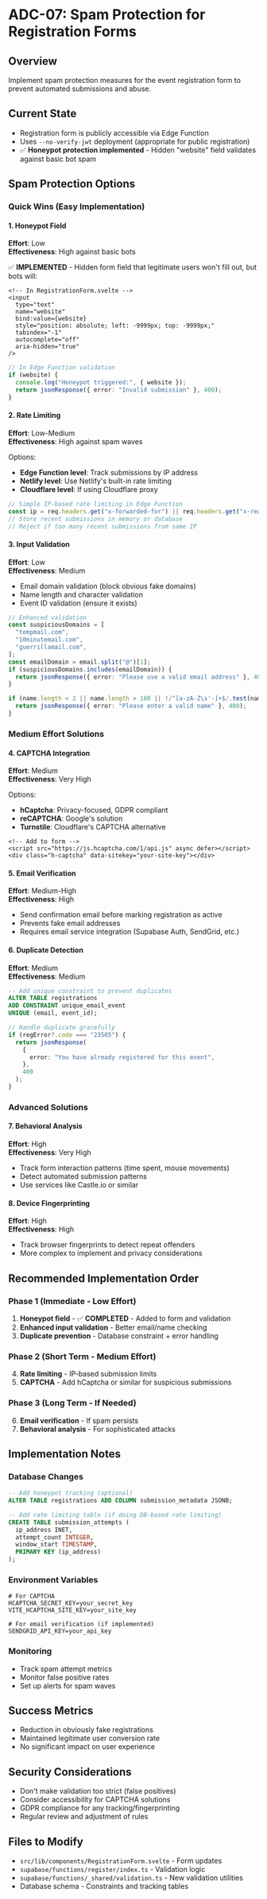 # ADC-07: Spam Protection for Registration Forms

## Overview

Implement spam protection measures for the event registration form to prevent automated submissions and abuse.

## Current State

- Registration form is publicly accessible via Edge Function
- Uses `--no-verify-jwt` deployment (appropriate for public registration)
- ✅ **Honeypot protection implemented** - Hidden "website" field validates against basic bot spam

## Spam Protection Options

### Quick Wins (Easy Implementation)

#### 1. Honeypot Field

**Effort**: Low  
**Effectiveness**: High against basic bots

✅ **IMPLEMENTED** - Hidden form field that legitimate users won't fill out, but bots will:

```svelte
<!-- In RegistrationForm.svelte -->
<input
  type="text"
  name="website"
  bind:value={website}
  style="position: absolute; left: -9999px; top: -9999px;"
  tabindex="-1"
  autocomplete="off"
  aria-hidden="true"
/>
```

```typescript
// In Edge Function validation
if (website) {
  console.log("Honeypot triggered:", { website });
  return jsonResponse({ error: "Invalid submission" }, 400);
}
```

#### 2. Rate Limiting

**Effort**: Low-Medium  
**Effectiveness**: High against spam waves

Options:

- **Edge Function level**: Track submissions by IP address
- **Netlify level**: Use Netlify's built-in rate limiting
- **Cloudflare level**: If using Cloudflare proxy

```typescript
// Simple IP-based rate limiting in Edge Function
const ip = req.headers.get("x-forwarded-for") || req.headers.get("x-real-ip");
// Store recent submissions in memory or database
// Reject if too many recent submissions from same IP
```

#### 3. Input Validation

**Effort**: Low  
**Effectiveness**: Medium

- Email domain validation (block obvious fake domains)
- Name length and character validation
- Event ID validation (ensure it exists)

```typescript
// Enhanced validation
const suspiciousDomains = [
  "tempmail.com",
  "10minutemail.com",
  "guerrillamail.com",
];
const emailDomain = email.split("@")[1];
if (suspiciousDomains.includes(emailDomain)) {
  return jsonResponse({ error: "Please use a valid email address" }, 400);
}

if (name.length < 2 || name.length > 100 || !/^[a-zA-Z\s'-]+$/.test(name)) {
  return jsonResponse({ error: "Please enter a valid name" }, 400);
}
```

### Medium Effort Solutions

#### 4. CAPTCHA Integration

**Effort**: Medium  
**Effectiveness**: Very High

Options:

- **hCaptcha**: Privacy-focused, GDPR compliant
- **reCAPTCHA**: Google's solution
- **Turnstile**: Cloudflare's CAPTCHA alternative

```svelte
<!-- Add to form -->
<script src="https://js.hcaptcha.com/1/api.js" async defer></script>
<div class="h-captcha" data-sitekey="your-site-key"></div>
```

#### 5. Email Verification

**Effort**: Medium-High  
**Effectiveness**: High

- Send confirmation email before marking registration as active
- Prevents fake email addresses
- Requires email service integration (Supabase Auth, SendGrid, etc.)

#### 6. Duplicate Detection

**Effort**: Medium  
**Effectiveness**: Medium

```sql
-- Add unique constraint to prevent duplicates
ALTER TABLE registrations
ADD CONSTRAINT unique_email_event
UNIQUE (email, event_id);
```

```typescript
// Handle duplicate gracefully
if (regError?.code === "23505") {
  return jsonResponse(
    {
      error: "You have already registered for this event",
    },
    400
  );
}
```

### Advanced Solutions

#### 7. Behavioral Analysis

**Effort**: High  
**Effectiveness**: Very High

- Track form interaction patterns (time spent, mouse movements)
- Detect automated submission patterns
- Use services like Castle.io or similar

#### 8. Device Fingerprinting

**Effort**: High  
**Effectiveness**: High

- Track browser fingerprints to detect repeat offenders
- More complex to implement and privacy considerations

## Recommended Implementation Order

### Phase 1 (Immediate - Low Effort)

1. **Honeypot field** - ✅ **COMPLETED** - Added to form and validation
2. **Enhanced input validation** - Better email/name checking
3. **Duplicate prevention** - Database constraint + error handling

### Phase 2 (Short Term - Medium Effort)

4. **Rate limiting** - IP-based submission limits
5. **CAPTCHA** - Add hCaptcha or similar for suspicious submissions

### Phase 3 (Long Term - If Needed)

6. **Email verification** - If spam persists
7. **Behavioral analysis** - For sophisticated attacks

## Implementation Notes

### Database Changes

```sql
-- Add honeypot tracking (optional)
ALTER TABLE registrations ADD COLUMN submission_metadata JSONB;

-- Add rate limiting table (if doing DB-based rate limiting)
CREATE TABLE submission_attempts (
  ip_address INET,
  attempt_count INTEGER,
  window_start TIMESTAMP,
  PRIMARY KEY (ip_address)
);
```

### Environment Variables

```env
# For CAPTCHA
HCAPTCHA_SECRET_KEY=your_secret_key
VITE_HCAPTCHA_SITE_KEY=your_site_key

# For email verification (if implemented)
SENDGRID_API_KEY=your_api_key
```

### Monitoring

- Track spam attempt metrics
- Monitor false positive rates
- Set up alerts for spam waves

## Success Metrics

- Reduction in obviously fake registrations
- Maintained legitimate user conversion rate
- No significant impact on user experience

## Security Considerations

- Don't make validation too strict (false positives)
- Consider accessibility for CAPTCHA solutions
- GDPR compliance for any tracking/fingerprinting
- Regular review and adjustment of rules

## Files to Modify

- `src/lib/components/RegistrationForm.svelte` - Form updates
- `supabase/functions/register/index.ts` - Validation logic
- `supabase/functions/_shared/validation.ts` - New validation utilities
- Database schema - Constraints and tracking tables

